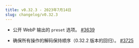 ```yaml
---
title: v0.32.3 - 2023年7月14日
slug: changelog/v0.32.3
---
```


* 公开 WebP 输出的 `preset` 选项。
  [#3639](https://github.com/lovell/sharp/issues/3639)

* 确保所有操作的解码保持顺序（0.32.2 版本的回归）。
  [#3725](https://github.com/lovell/sharp/issues/3725)